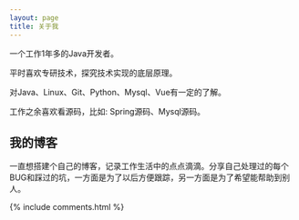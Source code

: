 ```yaml
---
layout: page
title: 关于我 
---
```


一个工作1年多的Java开发者。

平时喜欢专研技术，探究技术实现的底层原理。

对Java、Linux、Git、Python、Mysql、Vue有一定的了解。

工作之余喜欢看源码，比如: Spring源码、Mysql源码。

<h2> 我的博客 </h2>  

一直想搭建个自己的博客，记录工作生活中的点点滴滴。分享自己处理过的每个BUG和踩过的坑，一方面是为了以后方便跟踪，另一方面是为了希望能帮助到别人。

{% include comments.html %}


